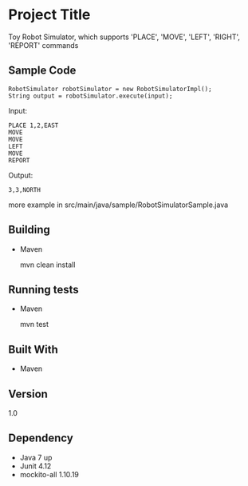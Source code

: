# Project Title

Toy Robot Simulator, which supports 'PLACE', 'MOVE', 'LEFT', 'RIGHT', 'REPORT' commands

## Sample Code

    RobotSimulator robotSimulator = new RobotSimulatorImpl();
    String output = robotSimulator.execute(input);

Input:
    
    PLACE 1,2,EAST
    MOVE
    MOVE
    LEFT
    MOVE
    REPORT

Output:

    3,3,NORTH


more example in src/main/java/sample/RobotSimulatorSample.java
    
## Building

* Maven


    mvn clean install


## Running tests

* Maven


    mvn test

## Built With

* Maven

## Version
1.0

## Dependency

- Java 7 up 
- Junit 4.12
- mockito-all 1.10.19 